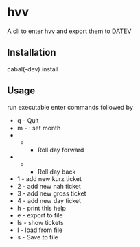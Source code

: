hvv
===

A cli to enter hvv and export them to DATEV

Installation
-----------

cabal(-dev) install

Usage
-----

run executable
enter commands followed by <return>

* q - Quit
* m - <month> : set month
* + - Roll day forward
* - - Roll day back
* 1 - add new kurz ticket
* 2 - add new nah ticket
* 3 - add new gross ticket
* 4 - add new day ticket
* h - print this help
* e - <filename> export to file
* ls - show tickets
* l - <filename> load from file
* s - <filename> Save to file
